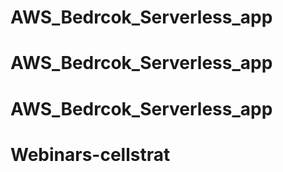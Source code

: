 # AWS_Bedrcok_Serverless_app
# AWS_Bedrcok_Serverless_app
# AWS_Bedrcok_Serverless_app
# Webinars-cellstrat
